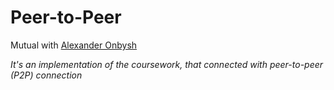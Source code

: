 # Peer-to-Peer
Mutual with [Alexander Onbysh](https://github.com/OnbyshAlex)

*It's an implementation of the coursework, that connected with peer-to-peer (P2P) connection*  
